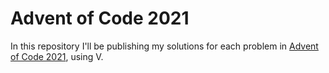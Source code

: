 # Advent of Code 2021

In this repository I'll be publishing my solutions for each problem
in [Advent of Code 2021](https://adventofcode.com/2021/), using V.

